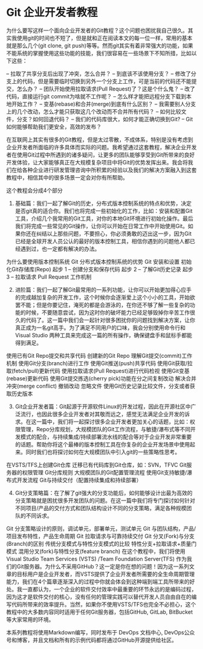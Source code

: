 Git 企业开发者教程
=================

为什么要写这样一个面向企业开发者的Git教程？这个问题也困扰我自己很久。其实我使用git的时间也不短了，但是就和正在阅读本文的每一位一样，常用的基本就是那么几个(git clone, git push)等等。然而git其实有着非常强大的功能，如果不能系统的掌握使用这些功能的技能，我们很容易在一些场景下不知所措，比如以下这些：


– 拉取了共享分支后出现了冲突，怎么合并？
– 到底该不该使用分支？
– 修改了分支上的代码，但是需要临时切换到另外一个分支上工作，可是当前的代码还不能提交，怎么办？
– 团队开始使用拉取请求(Pull Request)了？这是个什么鬼？
– 改了代码，直接运行git commit为啥就不工作呢？
– 怎么样才能把远程分支下载到本地开始工作？
– 变基(rebase)和合并(merge)到底有什么区别？
– 我需要别人分支上的几个改动，怎么才能只获取这几个改动而不合并所有代码？
– 如何比较文件，分支？如何回退代码？
– 我们的代码库很大，如何才能正确切换到Git?
– Git如何能够帮助我们更安全，高效的发布？

在互联网上其实有很多的Git教程，但是太过零散，不成体系，特别是没有考虑到企业开发者所面临的许多具体而实际的问题。我希望通过这套教程，解决企业开发者在使用Git过程中所遇到的诸多疑问，让更多的团队能够享受到Git所带来的良好开发体验，让大家能够真正在大规模复杂项目中将Git的优势发挥出来。我会将我们在给各种企业进行研发管理咨询中所积累的经验以及我们的解决方案融入到这套教程中，相信其中的很多场景一定会对你有所帮助。

这个教程会分成4个部分

1. 基础篇：我们一起了解Git的历史，分布式版本控制系统的特点和优势，决定是否git真的适合你。我们也将完成一些初始化的工作，比如：安装和配置Git工具，介绍几个我常用的Git工具，对你的本地Git环境进行初始化操作。最后我们将完成一些常见的Git操作，让你可以开始在日常工作中开始使用Git。如果你还在纠结以上那些问题，不要担心，你必须勇敢的迈出这一步，因为Git已经是全球开发人员公认的最好的版本控制工具，相信你遇到的问题他人都已经遇到过，也一定都有解决的办法。

为什么要使用版本控制系统
Git 分布式版本控制系统的优势
Git 安装和设置
初始化Git存储库(Repo)
起步 1 – 创建分支和保存代码
起步 2 – 了解Git历史记录
起步 3 – 拉取请求 Pull Request 工作机制

2. 进阶篇：我们一起了解Git最常用的一系列功能，让你可以开始更加得心应手的完成越加复杂的开发工作，这个时候你会逐渐爱上这个小小的工具，开始欲罢不能；但是你要记住，淹死的都是会游泳的，在你还不够了解一些复杂的功能的时候，不要随意尝试，因为这时你的破坏能力已经足够毁掉你辛苦工作很久的代码了。这一篇中我们会一起针对很多困扰你的问题找到解决方案，让你真正成为一名git高手。为了满足不同用户的口味，我会分别使用命令行和 Visual Studio 两种工具来完成这一篇的所有操作，确保键盘手和鼠标手都能得到满足。

使用已有Git Repo提交和共享代码
创建新的Git Repo
理解Git提交(commit)工作机制
使用Git分支(branch)进行工作
使用Git推送(push)共享代码
使用Git获取/拉取(fetch/pull)更新代码
使用拉取请求(Pull Request)进行代码检视
使用Git变基(rebase)更新代码
使用Git提交拣选(cherry pick)功能在分之间复制改动
解决合并冲突(merge conflict)
撤销改动
忽略文件
使用Git历史记录比较文件，分支或者获取历史版本

3. Git企业开发者篇：Git起源于开源软件Linux的开发过程，因此在开源社区中广泛流行，也因此很多企业开发者对其敬而远之，感觉无法满足企业开发的诉求。在这一篇中，我们将一起探讨很多企业开发者更加关心的话题，比如：权限管理，Repo分库规划，大规模团队的Git工作流程，与敏捷/瀑布式等不同开发模式的配合，与持续集成/持续部署流水线的配合等对于企业开发非常重要的话题。帮助你将这个最棒的版本控制工具在你复杂的企业开发场景中使用起来。同时我们也将探讨如何在大规模团队中引入git的一些策略性思考。

在VSTS/TFS上创建Git仓库
迁移已有代码库到Git仓库，如：SVN，TFVC
Git服务器的权限管理
Git分库规则
大规模团队的Git配置管理流程
使用Git支持敏捷/瀑布式开发流程
Git与持续交付（配置持续集成和持续部署）

4. Git分支策略篇：在了解了git强大的分支功能后，如何能够设计出最为高效的分支策略就是困扰很多开发团队的问题。在这一篇中我们将专门探讨如何针对不同项目/产品的交付方式和团队结构设计不同的分支策略，满足各种规模团队的不同诉求。

Git 分支策略设计的原则，调试单元，部署单元，测试单元
Git 与团队结构，产品/项目发布特性，产品生命周期
Git 拉取请求与可靠持续交付
Git 分叉(Fork)与分支(Branch)的区别
传统分支模式与特性分支模式的比较
特性分支+拉取请求+质量门模式
混用分叉(fork)与特性分支(feature branch)
在这个教程中，我们将使用 Visual Studio Team Services (VSTS) /Team Foundation Server(TFS) 作为我们的Git服务器。为什么不采用GitHub？这一定是你在想的问题！因为这一系列文章的目标用户是企业开发者，而VSTS提供了企业开发者所需要的全生命周期管理能力，我们在4个篇章逐渐深入的过程中你就会体会到这种端到端工具所带来的好处。我一直都认为，一个企业的软件交付效率中最重要的环节永远的是编码过程，因为这才是软件交付的核心，没有任何的管理实践可以替代开发人员自由自在的编写代码所带来的效率提升。当然，如果你不使用VSTS/TFS也完全不必担心，这个教程中的大多数内容同时适用于任何Git服务器，包括GitHub, GitLab, BitBucket等大家常用的环境。

本系列教程将使用Markdown编写，同时发布于 DevOps 文档中心, DevOps公众号和博客，并且文档和所有的示例代码都将通过GitHub开源提供给社区。